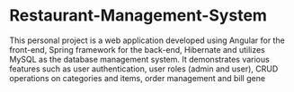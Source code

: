 # Restaurant-Management-System
This personal project is a web application developed using Angular for the front-end, Spring framework for the back-end, Hibernate and utilizes MySQL as the database management system. It demonstrates various features such as user authentication, user roles (admin and user), CRUD operations on categories and items, order management and bill gene
